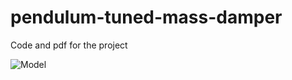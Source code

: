 # pendulum-tuned-mass-damper
Code and pdf for the project

![Model](https://raw.githubusercontent.com/zhihanyang2000/pendulum-tuned-mass-damper/blob/master/model.png)
